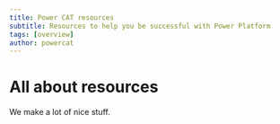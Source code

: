 ```yaml
---
title: Power CAT resources
subtitle: Resources to help you be successful with Power Platform
tags: [overview]
author: powercat
---
```


# All about resources
We make a lot of nice stuff.